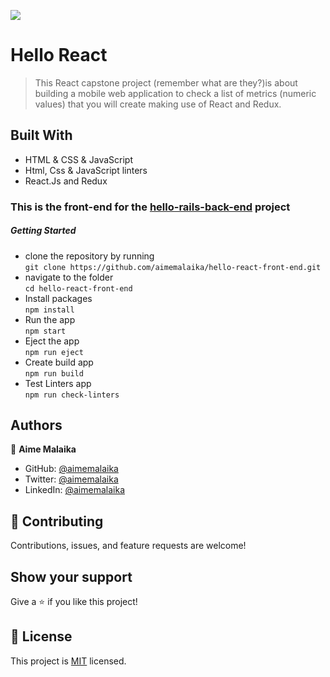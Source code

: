 ![](https://img.shields.io/badge/Microverse-blueviolet)
# Hello React
> This React capstone project (remember what are they?)is about building a mobile web application to check a list of metrics (numeric values) that you will create making use of React and Redux.

## Built With
- HTML & CSS & JavaScript
- Html, Css & JavaScript linters
- React.Js and Redux

### This is the front-end for the [hello-rails-back-end](https://github.com/aimemalaika/hello-rails-back-end/pull/1) project

##### Getting Started
- clone the repository by running\
    `git clone https://github.com/aimemalaika/hello-react-front-end.git`
- navigate to the folder\
    `cd hello-react-front-end`
- Install packages\
    `npm install`
- Run the app\
    `npm start`
- Eject the app\
    `npm run eject`
- Create build app\
    `npm run build`
- Test Linters app\
    `npm run check-linters`
## Authors 

👤 **Aime Malaika**
- GitHub: [@aimemalaika](https://github.com/aimemalaika)
- Twitter: [@aimemalaika](https://twitter.com/Aime_Malaika)
- LinkedIn: [@aimemalaika](https://linkedin.com/in/aimemalaika)

## :handshake: Contributing
Contributions, issues, and feature requests are welcome!
## Show your support
Give a :star:️ if you like this project!
## :memo: License
This project is [MIT](./MIT.md) licensed.
